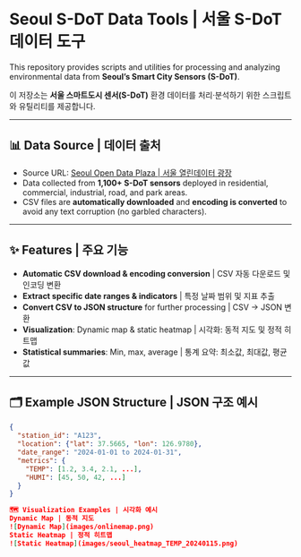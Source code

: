 # Seoul S-DoT Data Tools | 서울 S-DoT 데이터 도구

This repository provides scripts and utilities for processing and analyzing environmental data from **Seoul’s Smart City Sensors (S-DoT)**.

이 저장소는 **서울 스마트도시 센서(S-DoT)** 환경 데이터를 처리·분석하기 위한 스크립트와 유틸리티를 제공합니다.

---

## 📊 Data Source | 데이터 출처
- Source URL: [Seoul Open Data Plaza | 서울 열린데이터 광장](https://data.seoul.go.kr/dataList/OA-15969/S/1/datasetView.do#)
- Data collected from **1,100+ S-DoT sensors** deployed in residential, commercial, industrial, road, and park areas.
- CSV files are **automatically downloaded** and **encoding is converted** to avoid any text corruption (no garbled characters).

---

## ✨ Features | 주요 기능
- **Automatic CSV download & encoding conversion** | CSV 자동 다운로드 및 인코딩 변환
- **Extract specific date ranges & indicators** | 특정 날짜 범위 및 지표 추출
- **Convert CSV to JSON structure** for further processing | CSV → JSON 변환
- **Visualization**: Dynamic map & static heatmap | 시각화: 동적 지도 및 정적 히트맵
- **Statistical summaries**: Min, max, average | 통계 요약: 최소값, 최대값, 평균값

---

## 🗂 Example JSON Structure | JSON 구조 예시
```json
{
  "station_id": "A123",
  "location": {"lat": 37.5665, "lon": 126.9780},
  "date_range": "2024-01-01 to 2024-01-31",
  "metrics": {
    "TEMP": [1.2, 3.4, 2.1, ...],
    "HUMI": [45, 50, 42, ...]
  }
}

🗺 Visualization Examples | 시각화 예시
Dynamic Map | 동적 지도
![Dynamic Map](images/onlinemap.png)
Static Heatmap | 정적 히트맵
![Static Heatmap](images/seoul_heatmap_TEMP_20240115.png)
